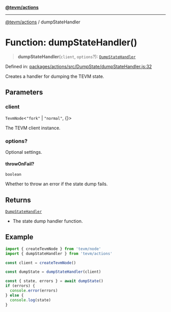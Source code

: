 [**@tevm/actions**](../README.md)

***

[@tevm/actions](../globals.md) / dumpStateHandler

# Function: dumpStateHandler()

> **dumpStateHandler**(`client`, `options`?): [`DumpStateHandler`](../type-aliases/DumpStateHandler.md)

Defined in: [packages/actions/src/DumpState/dumpStateHandler.js:32](https://github.com/evmts/tevm-monorepo/blob/main/packages/actions/src/DumpState/dumpStateHandler.js#L32)

Creates a handler for dumping the TEVM state.

## Parameters

### client

`TevmNode`\<`"fork"` \| `"normal"`, \{\}\>

The TEVM client instance.

### options?

Optional settings.

#### throwOnFail?

`boolean`

Whether to throw an error if the state dump fails.

## Returns

[`DumpStateHandler`](../type-aliases/DumpStateHandler.md)

- The state dump handler function.

## Example

```typescript
import { createTevmNode } from 'tevm/node'
import { dumpStateHandler } from 'tevm/actions'

const client = createTevmNode()

const dumpState = dumpStateHandler(client)

const { state, errors } = await dumpState()
if (errors) {
  console.error(errors)
} else {
  console.log(state)
}
```
